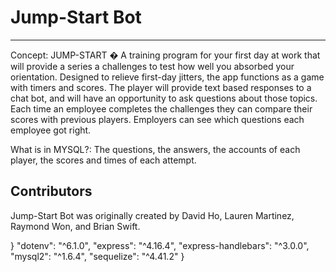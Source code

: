 # Jump-Start Bot


<hr>


Concept: JUMP-START � A training program for your first day at work that will provide a series a challenges to test how well you absorbed your orientation. Designed to relieve first-day jitters, the app functions as a game with timers and scores. The player will provide text based responses to a chat bot, and will have an opportunity to ask questions about those topics. Each time an employee completes the challenges they can compare their scores with previous players. Employers can see which questions each employee got right.

What is in MYSQL?: The questions, the answers, the accounts of each player, the scores and times of each attempt.

## Contributors

Jump-Start Bot was originally created by David Ho, Lauren Martinez, Raymond Won, and Brian Swift.

}
    "dotenv": "^6.1.0",
    "express": "^4.16.4",
    "express-handlebars": "^3.0.0",
    "mysql2": "^1.6.4",
    "sequelize": "^4.41.2"
  }